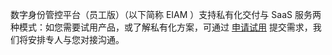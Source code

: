 数字身份管控平台（员工版）（以下简称 EIAM ）支持私有化交付与 SaaS 服务两种模式：如您需要试用产品，或了解私有化方案，可通过 [申请试用](https://cloud.tencent.com/apply/p/3z5q31b88ia) 提交需求，我们将安排专人与您对接沟通。
